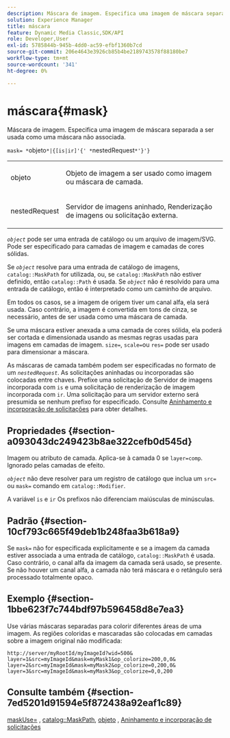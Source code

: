```yaml
---
description: Máscara de imagem. Especifica uma imagem de máscara separada a ser usada como uma máscara não associada.
solution: Experience Manager
title: máscara
feature: Dynamic Media Classic,SDK/API
role: Developer,User
exl-id: 5785844b-945b-4dd0-ac59-efbf1360b7cd
source-git-commit: 206e4643e3926cb85b4be2189743578f88180be7
workflow-type: tm+mt
source-wordcount: '341'
ht-degree: 0%

---
```


# máscara{#mask}

Máscara de imagem. Especifica uma imagem de máscara separada a ser usada como uma máscara não associada.

`mask= *`objeto`*|{[is|ir]'{' *`nestedRequest`*'}'}`

<table id="simpletable_F5A8CD8D7E9B48DAB3C8184E8FE60D9B"> 
 <tr class="strow"> 
  <td class="stentry"> <p><span class="varname"> objeto</span> </p></td> 
  <td class="stentry"> <p>Objeto de imagem a ser usado como imagem ou máscara de camada. </p></td> 
 </tr> 
 <tr class="strow"> 
  <td class="stentry"> <p><span class="varname"> nestedRequest</span> </p></td> 
  <td class="stentry"> <p>Servidor de imagens aninhado, Renderização de imagens ou solicitação externa. </p></td> 
 </tr> 
</table>

*`object`* pode ser uma entrada de catálogo ou um arquivo de imagem/SVG. Pode ser especificado para camadas de imagem e camadas de cores sólidas.

Se *`object`* resolve para uma entrada de catálogo de imagens, `catalog::MaskPath` for utilizada, ou, se `catalog::MaskPath` não estiver definido, então `catalog::Path` é usada. Se *`object`* não é resolvido para uma entrada de catálogo, então é interpretado como um caminho de arquivo.

Em todos os casos, se a imagem de origem tiver um canal alfa, ela será usada. Caso contrário, a imagem é convertida em tons de cinza, se necessário, antes de ser usada como uma máscara de camada.

Se uma máscara estiver anexada a uma camada de cores sólida, ela poderá ser cortada e dimensionada usando as mesmas regras usadas para imagens em camadas de imagem. `size=`, `scale=`ou `res=` pode ser usado para dimensionar a máscara.

As máscaras de camada também podem ser especificadas no formato de um *`nestedRequest`*. As solicitações aninhadas ou incorporadas são colocadas entre chaves. Prefixe uma solicitação de Servidor de imagens incorporada com `is` e uma solicitação de renderização de imagem incorporada com `ir`. Uma solicitação para um servidor externo será presumida se nenhum prefixo for especificado. Consulte [Aninhamento e incorporação de solicitações](../../../../../is-api/http-ref/image-serving-api-ref/c-http-protocol-reference/c-syntax-and-features/r-request-nesting-and-embedding.md#reference-38ec66d4062046589e16c39bf1c6049b) para obter detalhes.

## Propriedades {#section-a093043dc249423b8ae322cefb0d545d}

Imagem ou atributo de camada. Aplica-se à camada 0 se `layer=comp`. Ignorado pelas camadas de efeito.

*`object`* não deve resolver para um registro de catálogo que inclua um `src=` ou `mask=` comando em `catalog::Modifier`.

A variável `is` e `ir` Os prefixos não diferenciam maiúsculas de minúsculas.

## Padrão {#section-10cf793c665f49deb1b248faa3b618a9}

Se `mask=` não for especificada explicitamente e se a imagem da camada estiver associada a uma entrada de catálogo, `catalog::MaskPath` é usada. Caso contrário, o canal alfa da imagem da camada será usado, se presente. Se não houver um canal alfa, a camada não terá máscara e o retângulo será processado totalmente opaco.

## Exemplo {#section-1bbe623f7c744bdf97b596458d8e7ea3}

Use várias máscaras separadas para colorir diferentes áreas de uma imagem. As regiões coloridas e mascaradas são colocadas em camadas sobre a imagem original não modificada:

`http://server/myRootId/myImageId?wid=500& layer=1&src=myImageId&mask=myMask1&op_colorize=200,0,0& layer=2&src=myImageId&mask=myMask2&op_colorize=0,200,0& layer=3&src=myImageId&mask=myMask3&op_colorize=0,0,200`

## Consulte também {#section-7ed5201d91594e5f872438a92eaf1c89}

[maskUse=](../../../../../is-api/http-ref/image-serving-api-ref/c-http-protocol-reference/c-command-reference/r-maskuse.md#reference-9bb1fb5eee4a4bd38f33dadc1a752464) , [catalog::MaskPath](/help/aem-is-ir-api/is-api/image-catalog/image-serving-api-ref/c-image-catalog-reference/c-image-svg-data-reference/c-image-data-reference/r-maskpath-cat.md), [objeto](../../../../../is-api/http-ref/image-serving-api-ref/c-http-protocol-reference/c-data-types/r-object.md#reference-2591bd24548d462782c68d138ef795a0) , [Aninhamento e incorporação de solicitações](../../../../../is-api/http-ref/image-serving-api-ref/c-http-protocol-reference/c-syntax-and-features/r-request-nesting-and-embedding.md#reference-38ec66d4062046589e16c39bf1c6049b)
